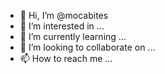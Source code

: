 - 👋 Hi, I’m @mocabites
- 👀 I’m interested in ...
- 🌱 I’m currently learning ...
- 💞️ I’m looking to collaborate on ...
- 📫 How to reach me ...

<!---
mocabites/mocabites is a ✨ special ✨ repository because its `README.md` (this file) appears on your GitHub profile.
You can click the Preview link to take a look at your changes.
--->
